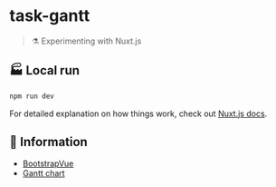 # task-gantt

> :alembic: Experimenting with Nuxt.js

## :factory: Local run

```sh
npm run dev
```

For detailed explanation on how things work, check out [Nuxt.js docs](https://nuxtjs.org).

## :memo: Information

- [BootstrapVue](https://bootstrap-vue.org/)
- [Gantt chart](https://frappe.io/gantt)